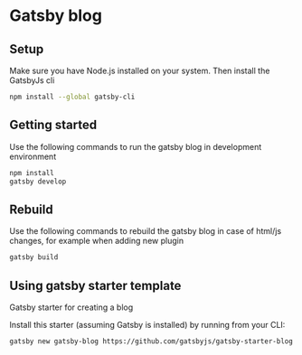 # Gatsby blog

## Setup

Make sure you have Node.js installed on your system. Then install the GatsbyJs cli

```bash
npm install --global gatsby-cli
```

## Getting started

Use the following commands to run the gatsby blog in development environment

```bash
npm install
gatsby develop
```

## Rebuild

Use the following commands to rebuild the gatsby blog in case of html/js changes, for example when adding new plugin

```bash
gatsby build
```

## Using gatsby starter template

Gatsby starter for creating a blog

Install this starter (assuming Gatsby is installed) by running from your CLI:

`gatsby new gatsby-blog https://github.com/gatsbyjs/gatsby-starter-blog`